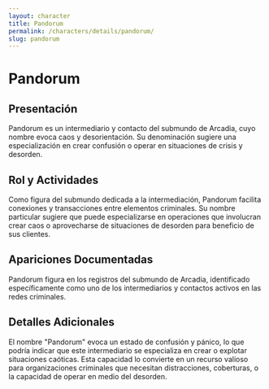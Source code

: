 ```yaml
---
layout: character
title: Pandorum
permalink: /characters/details/pandorum/
slug: pandorum
---
```


# Pandorum

## Presentación
Pandorum es un intermediario y contacto del submundo de Arcadia, cuyo nombre evoca caos y desorientación. Su denominación sugiere una especialización en crear confusión o operar en situaciones de crisis y desorden.

## Rol y Actividades
Como figura del submundo dedicada a la intermediación, Pandorum facilita conexiones y transacciones entre elementos criminales. Su nombre particular sugiere que puede especializarse en operaciones que involucran crear caos o aprovecharse de situaciones de desorden para beneficio de sus clientes.

## Apariciones Documentadas
Pandorum figura en los registros del submundo de Arcadia, identificado específicamente como uno de los intermediarios y contactos activos en las redes criminales.

## Detalles Adicionales
El nombre "Pandorum" evoca un estado de confusión y pánico, lo que podría indicar que este intermediario se especializa en crear o explotar situaciones caóticas. Esta capacidad lo convierte en un recurso valioso para organizaciones criminales que necesitan distracciones, coberturas, o la capacidad de operar en medio del desorden.